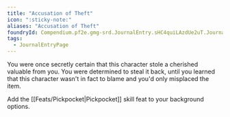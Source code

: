 ```yaml
---
title: "Accusation of Theft"
icon: ":sticky-note:"
aliases: "Accusation of Theft"
foundryId: Compendium.pf2e.gmg-srd.JournalEntry.sHC4quiLAzdUe2uT.JournalEntryPage.Sfs9kj8ZOb4h2Ibv
tags:
  - JournalEntryPage
---
```

You were once secretly certain that this character stole a cherished valuable from you. You were determined to steal it back, until you learned that this character wasn't in fact to blame and you'd only misplaced the item.

Add the [[Feats/Pickpocket|Pickpocket]] skill feat to your background options.